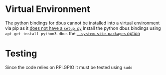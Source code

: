 # Virtual Environment
The python bindings for dbus cannot be installed into a virtual environment via 
pip as it [does not have a `setup.py`](
https://abdealiik.wordpress.com/2015/06/09/python-dbus-and-continuous-integration/)
Install the python dbus bindings using `apt-get install python3-dbus` the 
[`--system-site-packages` option](
http://stackoverflow.com/questions/13365697/install-python-dbus-in-virtualenv#answer-13367493)

# Testing
Since the code relies on RPi.GPIO it must be tested using `sudo`
